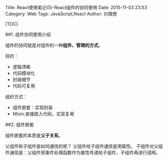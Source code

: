 Title: React使用笔记(5)-React组件的协同使用
Date: 2015-11-03 23:53
Category: Web
Tags: JavaScript,React
Author: 刘理想

[TOC]

##1. 组件协同使用介绍

组件的协同就是对组件的一种**组件、管理的方式**。

目的：

- 逻辑清晰
- 代码模块化
- 封装细节
- 代码可复用

组织方式：

- 组件嵌套：实现封装
- Mixin:直接嵌入代码，实现复用

##2. 组件嵌套

组件嵌套的本质是**父子关系**。

父组件和子组件是如何通信的呢？
父组件给子组件通信是用属性。
子组件对父组件通信是：父组件把事件处理函数作为属性传递给子组件，子组件再进行调用。


